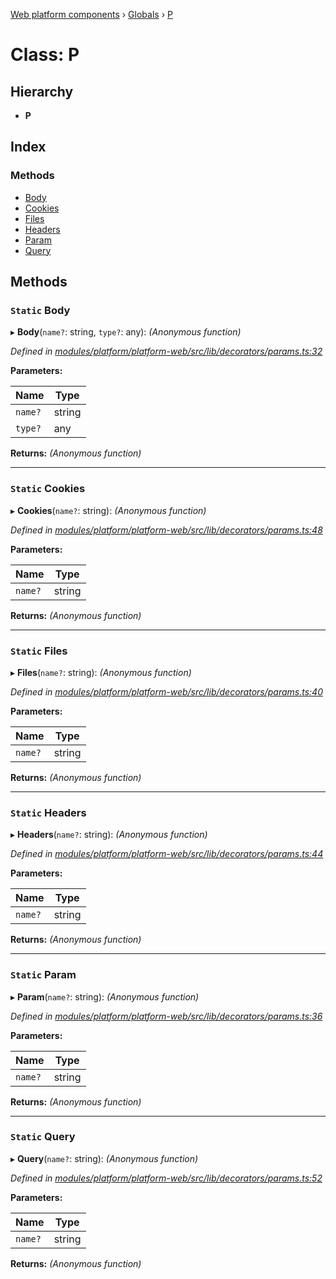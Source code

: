 [Web platform components](../README.md) › [Globals](../globals.md) › [P](p.md)

# Class: P

## Hierarchy

* **P**

## Index

### Methods

* [Body](p.md#static-body)
* [Cookies](p.md#static-cookies)
* [Files](p.md#static-files)
* [Headers](p.md#static-headers)
* [Param](p.md#static-param)
* [Query](p.md#static-query)

## Methods

### `Static` Body

▸ **Body**(`name?`: string, `type?`: any): *(Anonymous function)*

*Defined in [modules/platform/platform-web/src/lib/decorators/params.ts:32](https://github.com/nodulusteam/methodus.dev/blob/8d1d711/modules/platform/platform-web/src/lib/decorators/params.ts#L32)*

**Parameters:**

Name | Type |
------ | ------ |
`name?` | string |
`type?` | any |

**Returns:** *(Anonymous function)*

___

### `Static` Cookies

▸ **Cookies**(`name?`: string): *(Anonymous function)*

*Defined in [modules/platform/platform-web/src/lib/decorators/params.ts:48](https://github.com/nodulusteam/methodus.dev/blob/8d1d711/modules/platform/platform-web/src/lib/decorators/params.ts#L48)*

**Parameters:**

Name | Type |
------ | ------ |
`name?` | string |

**Returns:** *(Anonymous function)*

___

### `Static` Files

▸ **Files**(`name?`: string): *(Anonymous function)*

*Defined in [modules/platform/platform-web/src/lib/decorators/params.ts:40](https://github.com/nodulusteam/methodus.dev/blob/8d1d711/modules/platform/platform-web/src/lib/decorators/params.ts#L40)*

**Parameters:**

Name | Type |
------ | ------ |
`name?` | string |

**Returns:** *(Anonymous function)*

___

### `Static` Headers

▸ **Headers**(`name?`: string): *(Anonymous function)*

*Defined in [modules/platform/platform-web/src/lib/decorators/params.ts:44](https://github.com/nodulusteam/methodus.dev/blob/8d1d711/modules/platform/platform-web/src/lib/decorators/params.ts#L44)*

**Parameters:**

Name | Type |
------ | ------ |
`name?` | string |

**Returns:** *(Anonymous function)*

___

### `Static` Param

▸ **Param**(`name?`: string): *(Anonymous function)*

*Defined in [modules/platform/platform-web/src/lib/decorators/params.ts:36](https://github.com/nodulusteam/methodus.dev/blob/8d1d711/modules/platform/platform-web/src/lib/decorators/params.ts#L36)*

**Parameters:**

Name | Type |
------ | ------ |
`name?` | string |

**Returns:** *(Anonymous function)*

___

### `Static` Query

▸ **Query**(`name?`: string): *(Anonymous function)*

*Defined in [modules/platform/platform-web/src/lib/decorators/params.ts:52](https://github.com/nodulusteam/methodus.dev/blob/8d1d711/modules/platform/platform-web/src/lib/decorators/params.ts#L52)*

**Parameters:**

Name | Type |
------ | ------ |
`name?` | string |

**Returns:** *(Anonymous function)*
